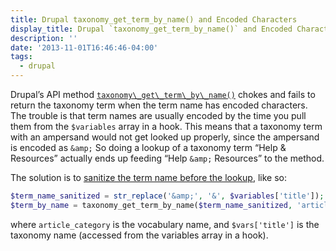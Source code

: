 ```yaml
---
title: Drupal taxonomy_get_term_by_name() and Encoded Characters
display_title: Drupal `taxonomy_get_term_by_name()` and Encoded Characters
description: ''
date: '2013-11-01T16:46:46-04:00'
tags:
  - drupal
---
```

Drupal’s API method [`taxonomy\_get\_term\_by\_name()`](https://api.drupal.org/api/drupal/modules%21taxonomy%21taxonomy.module/function/taxonomy_get_term_by_name/7) chokes and fails to return the taxonomy term when the term name has encoded characters. The trouble is that term names are usually encoded by the time you pull them from the `$variables` array in a hook. This means that a taxonomy term with an ampersand would not get looked up properly, since the ampersand is encoded as `&amp;` So doing a lookup of a taxonomy term “Help &amp; Resources” actually ends up feeding “Help `&amp;` Resources” to the method.

The solution is to [sanitize the term name before the lookup](http://drupal.stackexchange.com/questions/48191/taxonomy-name-filter-to-get-terms-with-special-characters), like so:

```php
$term_name_sanitized = str_replace('&amp;', '&', $variables['title']);
$term_by_name = taxonomy_get_term_by_name($term_name_sanitized, 'article_category');
```

where `article_category` is the vocabulary name, and `$vars['title']` is the taxonomy name (accessed from the variables array in a hook).
